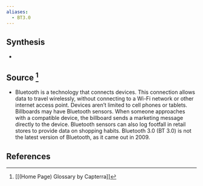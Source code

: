 ```yaml
---
aliases:
  - BT3.0
---
```

## Synthesis
- 
## Source [^1]
- Bluetooth is a technology that connects devices. This connection allows data to travel wirelessly, without connecting to a Wi-Fi network or other internet access point. Devices aren’t limited to cell phones or tablets. Billboards may have Bluetooth sensors. When someone approaches with a compatible device, the billboard sends a marketing message directly to the device. Bluetooth sensors can also log footfall in retail stores to provide data on shopping habits. Bluetooth 3.0 (BT 3.0) is not the latest version of Bluetooth, as it came out in 2009.
## References

[^1]: [[(Home Page) Glossary by Capterra]]